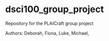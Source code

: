 # dsci100_group_project
Repository for the PLAICraft group project

Authors: Deborah, Fiona, Luke, Michael, 
